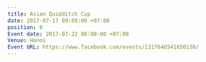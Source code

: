 ```yaml
---
title: Asian Quidditch Cup
date: 2017-07-17 09:09:00 +07:00
position: 0
Event date: 2017-07-22 00:00:00 +07:00
Venue: Hanoi
Event URL: https://www.facebook.com/events/1317646541650130/
---
```


